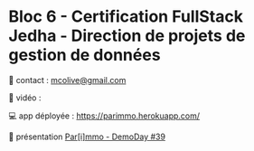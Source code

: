 # Bloc 6 - Certification FullStack Jedha - Direction de projets de gestion de données

📧 contact : mcolive@gmail.com

📼 vidéo :

💻 app déployée : https://parimmo.herokuapp.com/

🚀 présentation [Par[i]mmo - DemoDay #39](https://docs.google.com/presentation/d/1AlGvOnVfidrj0Oi4LNifON1KoUI0qBxfUnFRBU7mMc4/edit?usp=sharing)
